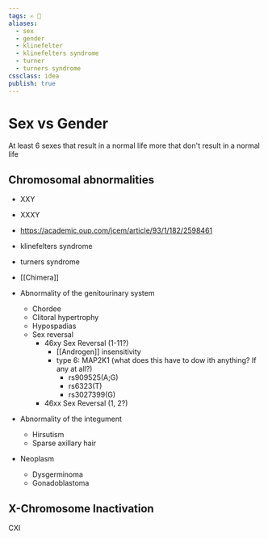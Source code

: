 ```yaml
---
tags: ✍️ 🔖
aliases: 
  - sex
  - gender
  - klinefelter
  - klinefelters syndrome
  - turner
  - turners syndrome
cssclass: idea
publish: true
---
```

# Sex vs Gender
At least 6 sexes that result in a normal life
more that don't result in a normal life



## Chromosomal abnormalities
- XXY
- XXXY
- https://academic.oup.com/jcem/article/93/1/182/2598461

- klinefelters syndrome
- turners syndrome
- [[Chimera]]

- Abnormality of the genitourinary system
   - Chordee
   - Clitoral hypertrophy
   - Hypospadias
   - Sex reversal
     - 46xy Sex Reversal (1-11?)
       - [[Androgen]] insensitivity
       - type 6: MAP2K1 (what does this have to dow ith anything? If any at all?)
         - rs909525(A;G)
         - rs6323(T)
         - rs3027399(G)
     - 46xx Sex Reversal (1, 2?)
- Abnormality of the integument
   - Hirsutism
   - Sparse axillary hair
- Neoplasm
   - Dysgerminoma
   - Gonadoblastoma

## X-Chromosome Inactivation
CXI

